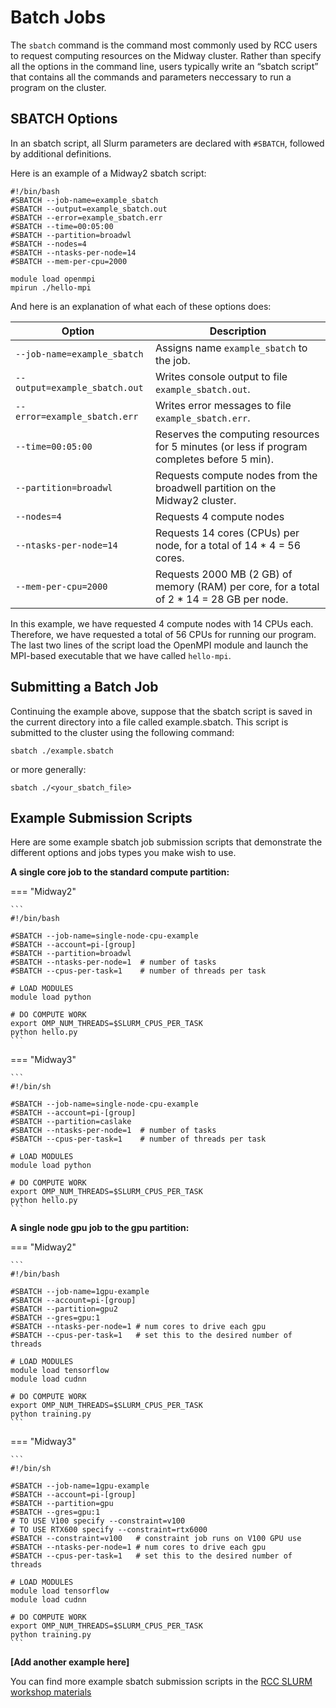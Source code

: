 # Batch Jobs

The `sbatch` command is the command most commonly used by RCC users to request computing resources on the Midway cluster. Rather than specify all the options in the command line, users typically write an “sbatch script” that contains all the commands and parameters neccessary to run a program on the cluster.

## SBATCH Options

In an sbatch script, all Slurm parameters are declared with `#SBATCH`, followed by additional definitions.

Here is an example of a Midway2 sbatch script:

```
#!/bin/bash
#SBATCH --job-name=example_sbatch
#SBATCH --output=example_sbatch.out
#SBATCH --error=example_sbatch.err
#SBATCH --time=00:05:00
#SBATCH --partition=broadwl
#SBATCH --nodes=4
#SBATCH --ntasks-per-node=14
#SBATCH --mem-per-cpu=2000

module load openmpi
mpirun ./hello-mpi
```

And here is an explanation of what each of these options does:


|  <div style="width:200px">Option</div>      | Description |
| ----------- | ----------- |
| `--job-name=example_sbatch`      | Assigns name `example_sbatch` to the job.       |
| `--output=example_sbatch.out`   | Writes console output to file `example_sbatch.out`.        |
| `--error=example_sbatch.err`   | Writes error messages to file `example_sbatch.err`.        |
| `--time=00:05:00`   | Reserves the computing resources for 5 minutes (or less if program completes before 5 min).  | 
| `--partition=broadwl`   | Requests compute nodes from the broadwell partition on the Midway2 cluster. |
| `--nodes=4`   | Requests 4 compute nodes |
| `--ntasks-per-node=14`   | Requests 14 cores (CPUs) per node, for a total of 14 * 4 = 56 cores. |
| `--mem-per-cpu=2000`   | Requests 2000 MB (2 GB) of memory (RAM) per core, for a total of 2 * 14 = 28 GB per node. |



In this example, we have requested 4 compute nodes with 14 CPUs each. Therefore, we have requested a total of 56 CPUs for running our program. The last two lines of the script load the OpenMPI module and launch the MPI-based executable that we have called `hello-mpi`.

## Submitting a Batch Job

Continuing the example above, suppose that the sbatch script is saved in the current directory into a file called example.sbatch. This script is submitted to the cluster using the following command:
```
sbatch ./example.sbatch
```
or more generally:
```
sbatch ./<your_sbatch_file>
```

## Example Submission Scripts

Here are some example sbatch job submission scripts that demonstrate  the different options and jobs types you make wish to use.

**A single core job to the standard compute partition:**

=== "Midway2"

    ```
    #!/bin/bash
    
    #SBATCH --job-name=single-node-cpu-example
    #SBATCH --account=pi-[group]
    #SBATCH --partition=broadwl
    #SBATCH --ntasks-per-node=1  # number of tasks
    #SBATCH --cpus-per-task=1    # number of threads per task

    # LOAD MODULES
    module load python

    # DO COMPUTE WORK
    export OMP_NUM_THREADS=$SLURM_CPUS_PER_TASK
    python hello.py
    ```

=== "Midway3"

    ```
    #!/bin/sh

    #SBATCH --job-name=single-node-cpu-example
    #SBATCH --account=pi-[group]
    #SBATCH --partition=caslake
    #SBATCH --ntasks-per-node=1  # number of tasks
    #SBATCH --cpus-per-task=1    # number of threads per task

    # LOAD MODULES
    module load python

    # DO COMPUTE WORK
    export OMP_NUM_THREADS=$SLURM_CPUS_PER_TASK
    python hello.py
    ```

**A single node gpu job to the gpu partition:**

=== "Midway2"

    ```
    #!/bin/bash

    #SBATCH --job-name=1gpu-example
    #SBATCH --account=pi-[group]
    #SBATCH --partition=gpu2
    #SBATCH --gres=gpu:1
    #SBATCH --ntasks-per-node=1 # num cores to drive each gpu
    #SBATCH --cpus-per-task=1   # set this to the desired number of threads

    # LOAD MODULES
    module load tensorflow
    module load cudnn

    # DO COMPUTE WORK
    export OMP_NUM_THREADS=$SLURM_CPUS_PER_TASK
    python training.py
    ```

=== "Midway3"

    ```
    #!/bin/sh

    #SBATCH --job-name=1gpu-example
    #SBATCH --account=pi-[group]
    #SBATCH --partition=gpu
    #SBATCH --gres=gpu:1
    # TO USE V100 specify --constraint=v100
    # TO USE RTX600 specify --constraint=rtx6000
    #SBATCH --constraint=v100   # constraint job runs on V100 GPU use
    #SBATCH --ntasks-per-node=1 # num cores to drive each gpu
    #SBATCH --cpus-per-task=1   # set this to the desired number of threads

    # LOAD MODULES
    module load tensorflow
    module load cudnn

    # DO COMPUTE WORK
    export OMP_NUM_THREADS=$SLURM_CPUS_PER_TASK
    python training.py
    ```

**[Add another example here]**

You can find more example sbatch submission scripts in the [RCC SLURM workshop materials](https://github.com/rcc-uchicago/SLURM_WORKSHOP)